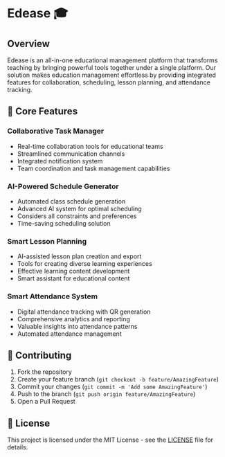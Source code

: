 # Edease 🎓

## Overview
Edease is an all-in-one educational management platform that transforms teaching by bringing powerful tools together under a single platform. Our solution makes education management effortless by providing integrated features for collaboration, scheduling, lesson planning, and attendance tracking.

## 🌟 Core Features

### Collaborative Task Manager
- Real-time collaboration tools for educational teams
- Streamlined communication channels
- Integrated notification system
- Team coordination and task management capabilities

### AI-Powered Schedule Generator
- Automated class schedule generation
- Advanced AI system for optimal scheduling
- Considers all constraints and preferences
- Time-saving scheduling solution

### Smart Lesson Planning
- AI-assisted lesson plan creation and export
- Tools for creating diverse learning experiences
- Effective learning content development
- Smart assistant for educational content

### Smart Attendance System
- Digital attendance tracking with QR generation
- Comprehensive analytics and reporting
- Valuable insights into attendance patterns
- Automated attendance management

## 🤝 Contributing
1. Fork the repository
2. Create your feature branch (`git checkout -b feature/AmazingFeature`)
3. Commit your changes (`git commit -m 'Add some AmazingFeature'`)
4. Push to the branch (`git push origin feature/AmazingFeature`)
5. Open a Pull Request

## 📄 License
This project is licensed under the MIT License - see the [LICENSE](LICENSE) file for details.
